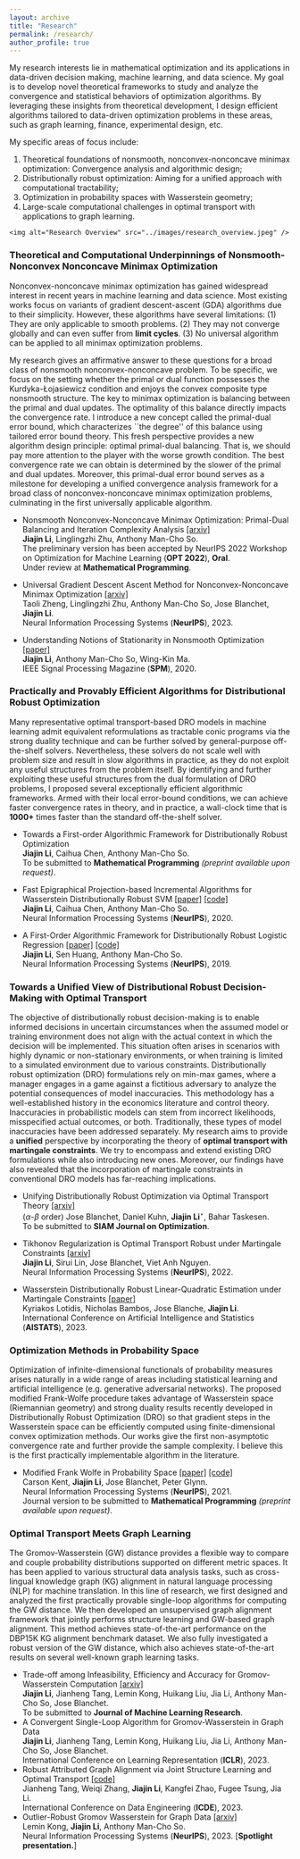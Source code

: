 ```yaml
---
layout: archive
title: "Research"
permalink: /research/
author_profile: true
---
```


My research interests lie in mathematical optimization and its applications in data-driven decision making, machine learning, and data science. My goal is to develop novel theoretical frameworks to study and analyze the convergence and statistical behaviors of optimization algorithms. By leveraging these insights from theoretical development, I design efficient algorithms tailored to data-driven optimization problems in these areas, such as graph learning, finance, experimental design, etc. 

 My specific areas of focus include:

1. Theoretical foundations of nonsmooth, nonconvex-nonconcave minimax optimization:  Convergence analysis and algorithmic design;
2. Distributionally robust optimization: Aiming for a  unified approach with computational tractability; 
3. Optimization in probability spaces with Wasserstein geometry;
4. Large-scale computational challenges in optimal transport with applications to graph learning.  

```
<img alt="Research Overview" src="../images/research_overview.jpeg" />
```

### Theoretical and Computational Underpinnings of Nonsmooth-Nonconvex Nonconcave Minimax Optimization

Nonconvex-nonconcave minimax optimization has gained widespread interest in recent years in machine learning and data science. Most existing works focus on variants of gradient descent-ascent (GDA) algorithms due to their simplicity. However, these algorithms have several limitations: (1) They are only applicable to smooth problems. (2) They may not converge globally and can even suffer from **limit cycles**. (3) No universal algorithm can be applied to all minimax optimization problems.

My research gives an affirmative answer to these questions for a broad class of nonsmooth nonconvex-nonconcave problem. To be specific, we focus on the setting whether the primal or dual function possesses the  Kurdyka-Łojasiewicz condition and enjoys the convex composite type nonsmooth structure. The key to minimax optimization is balancing between the primal and dual updates. The optimality of this balance directly impacts the convergence rate.   I introduce a new concept called the primal-dual error bound, which characterizes ``the degree'' of this balance using tailored error bound theory. This fresh perspective provides a new algorithm design principle: optimal primal-dual balancing. That is, we should pay more attention to the player with the worse growth condition. The best convergence rate we can obtain is determined by the slower of the primal and dual updates. Moreover, this primal-dual error bound serves as a milestone for developing a unified convergence analysis framework for a broad class of nonconvex-nonconcave minimax optimization problems, culminating in the first universally applicable algorithm. 

- Nonsmooth Nonconvex-Nonconcave Minimax Optimization: Primal-Dual Balancing and Iteration Complexity Analysis [[arxiv]](https://arxiv.org/abs/2209.10825) <br>
  **Jiajin Li**, Linglingzhi Zhu, Anthony Man-Cho So. <br>The preliminary version has been accepted by NeurIPS 2022 Workshop on Optimization for Machine Learning (**OPT 2022**), **Oral**.<br>Under review at **Mathematical Programming**. 

- Universal Gradient Descent Ascent Method for Nonconvex-Nonconcave Minimax Optimization [[arxiv]](https://arxiv.org/abs/2212.12978) <br>Taoli Zheng, Linglingzhi Zhu, Anthony Man-Cho So, Jose Blanchet, **Jiajin Li**. <br>
  Neural Information Processing Systems (**NeurIPS**), 2023. 

- Understanding Notions of Stationarity in Nonsmooth Optimization [[paper]](https://ieeexplore.ieee.org/document/9186389) <br>
  **Jiajin Li**, Anthony Man-Cho So, Wing-Kin Ma. <br>IEEE Signal Processing Magazine (**SPM**), 2020. 

  


### Practically and Provably Efficient Algorithms for Distributional Robust Optimization

Many representative optimal transport-based DRO models in machine learning admit equivalent reformulations as tractable conic programs via the strong duality technique and can be further solved by general-purpose off-the-shelf solvers. Nevertheless, these solvers do not scale well with problem size and result in slow algorithms in practice, as they do not exploit any useful structures from the problem itself. 
By identifying and further exploiting these useful structures from the dual formulation of DRO problems, I proposed several exceptionally efficient algorithmic frameworks. Armed with their local error-bound conditions, we can achieve faster convergence rates in theory, and in practice, a wall-clock time that is  **1000+** times faster than the standard off-the-shelf solver.

- Towards a First-order Algorithmic Framework for Distributionally Robust Optimization<br>
  **Jiajin Li**, Caihua Chen, Anthony Man-Cho So. <br>
  To be submitted to **Mathematical Programming** *(preprint available upon request)*.

- Fast Epigraphical Projection-based Incremental Algorithms for Wasserstein Distributionally Robust SVM [[paper]](https://arxiv.org/abs/2010.12865) [[code]]() <br>
  **Jiajin Li**, Caihua Chen, Anthony Man-Cho So. <br>
  Neural Information Processing Systems (**NeurIPS**), 2020.

- A First-Order Algorithmic Framework for  Distributionally Robust Logistic Regression  [[paper]](https://arxiv.org/abs/1910.12778) [[code]](https://github.com/gerrili1996/DRLR_NIPS2019_exp)<br>
  **Jiajin Li**, Sen Huang, Anthony Man-Cho So. <br>
  Neural Information Processing Systems (**NeurIPS**), 2019. 


### Towards a Unified View of Distributional Robust Decision-Making with Optimal Transport

The objective of distributionally robust decision-making is to enable informed decisions in uncertain circumstances when the assumed model or training environment does not align with the actual context in which the decision will be implemented. This situation often arises in scenarios with highly dynamic or non-stationary environments, or when training is limited to a simulated environment due to various constraints. Distributionally robust optimization (DRO) formulations rely on min-max games, where a manager engages in a game against a fictitious adversary to analyze the potential consequences of model inaccuracies. This methodology has a well-established history in the economics literature and control theory. Inaccuracies in probabilistic models can stem from incorrect likelihoods, misspecified actual outcomes, or both. Traditionally, these types of model inaccuracies have been addressed separately.  My research aims to provide a **unified** perspective by incorporating the theory of **optimal transport with martingale constraints**. We try to encompass and extend existing DRO formulations while also introducing new ones. Moreover, our findings have also revealed that the incorporation of martingale constraints in conventional DRO models has far-reaching implications.

- Unifying Distributionally Robust Optimization via Optimal Transport Theory  [[arxiv]](https://arxiv.org/abs/2308.05414) <br>($\alpha$-$\beta$ order) Jose Blanchet, Daniel Kuhn,  **Jiajin Li**$^\star$, Bahar Taskesen. <br>
To be submitted to **SIAM Journal on Optimization**. 

- Tikhonov Regularization is Optimal Transport Robust under Martingale Constraints [[arxiv]](https://arxiv.org/abs/2210.01413) <br>
   **Jiajin Li**, Sirui Lin, Jose Blanchet, Viet Anh Nguyen. <br>
  Neural Information Processing Systems (**NeurIPS**), 2022. 

- Wasserstein Distributionally Robust Linear-Quadratic Estimation under Martingale Constraints [[paper]](https://proceedings.mlr.press/v206/lotidis23a/lotidis23a.pdf) <br>Kyriakos Lotidis, Nicholas Bambos, Jose Blanche,  **Jiajin Li**. <br>International Conference on Artificial Intelligence and Statistics (**AISTATS**), 2023.

### Optimization Methods in Probability Space

Optimization of infinite-dimensional functionals of probability measures arises naturally in a wide range of areas including statistical learning and artificial intelligence (e.g. generative adversarial networks). The proposed modified Frank-Wolfe procedure takes advantage of Wasserstein space (Riemannian geometry) and strong duality results recently developed in Distributionally Robust Optimization (DRO) so that gradient steps in the Wasserstein space can be efficiently computed using finite-dimensional convex optimization methods. Our works give the first non-asymptotic convergence rate and further provide the sample complexity. I believe this is the first practically implementable algorithm in the literature.

- Modified Frank Wolfe in Probability Space [[paper]](https://proceedings.neurips.cc/paper/2021/hash/79121bb953a3bd47c076f20234bafd2e-Abstract.html) [[code]]() <br>
  Carson Kent, **Jiajin Li**, Jose Blanchet, Peter Glynn. <br>
  Neural Information Processing Systems (**NeurIPS**), 2021. <br>
  Journal version to be submitted to **Mathematical Programming** *(preprint available upon request)*. 


### Optimal Transport Meets Graph Learning 
The Gromov-Wasserstein (GW) distance provides a flexible way to compare and couple probability distributions supported on different metric spaces. It has been applied to various structural data analysis tasks, such as cross-lingual knowledge graph (KG) alignment in natural language processing (NLP) for machine translation.
In this line of research, we first designed and analyzed the first practically provable single-loop algorithms for computing the GW distance. We then developed an unsupervised graph alignment framework that jointly performs structure learning and GW-based graph alignment. This method achieves state-of-the-art performance on the DBP15K KG alignment benchmark dataset. We also fully investigated a robust version of the GW distance, which also achieves state-of-the-art results on several well-known graph learning tasks.

- Trade-off among Infeasibility, Efficiency and Accuracy for Gromov-Wasserstein Computation [[arxiv]](https://arxiv.org/abs/2205.08115) <br>
  **Jiajin Li**,  Jianheng Tang, Lemin Kong, Huikang Liu,  Jia Li, Anthony Man-Cho So, Jose 
  Blanchet. <br>
  To be submitted to **Journal of Machine Learning Research**. 
- A Convergent Single-Loop Algorithm for Gromov-Wasserstein in Graph Data  <br>
  **Jiajin Li**,  Jianheng Tang, Lemin Kong, Huikang Liu,  Jia Li, Anthony Man-Cho So, Jose Blanchet. <br>International Conference on Learning Representation (**ICLR**), 2023.
- Robust Attributed Graph Alignment via Joint Structure Learning and Optimal Transport [[code]](https://github.com/squareRoot3/SLOTAlign)<br>
  Jianheng Tang, Weiqi Zhang,  **Jiajin Li**,  Kangfei Zhao, Fugee Tsung, Jia Li. <br>
  International Conference on Data Engineering  (**ICDE**), 2023.
- Outlier-Robust Gromov Wasserstein for Graph Data [[arxiv]](https://arxiv.org/abs/2302.04610) <br>
  Lemin Kong, **Jiajin Li**, Anthony Man-Cho So. <br>
  Neural Information Processing Systems (**NeurIPS**), 2023. [**Spotlight presentation.**]



